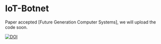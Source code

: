 # IoT-Botnet

Paper accepted [Future Generation Computer Systems], we will upload the code soon.

<a href="https://zenodo.org/badge/latestdoi/173449502"><img src="https://zenodo.org/badge/173449502.svg" alt="DOI"></a>
